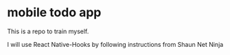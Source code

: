 # mobile todo app

This is a repo to train myself.

I will use React Native-Hooks by following instructions from Shaun Net Ninja
